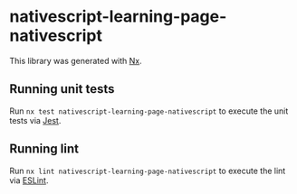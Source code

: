 # nativescript-learning-page-nativescript

This library was generated with [Nx](https://nx.dev).


## Running unit tests

Run `nx test nativescript-learning-page-nativescript` to execute the unit tests via [Jest](https://jestjs.io).


## Running lint

Run `nx lint nativescript-learning-page-nativescript` to execute the lint via [ESLint](https://eslint.org/).

